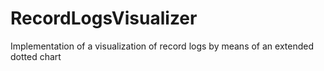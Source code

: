 # RecordLogsVisualizer
Implementation of a visualization of record logs by means of an extended dotted chart
